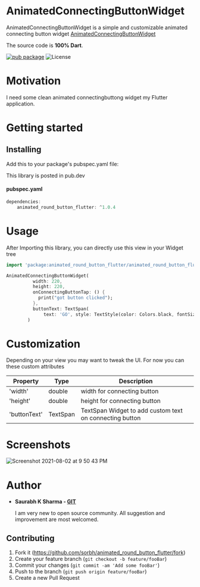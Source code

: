 
# AnimatedConnectingButtonWidget
AnimatedConnectingButtonWidget is a simple and customizable animated connecting button widget [AnimatedConnectingButtonWidget](https://github.com/Sorbh/AnimatedConnectingButtonWidget)

The source code is **100% Dart**.

[![pub package](https://img.shields.io/pub/v/kdgaugeview.svg?style=flat-square)](https://pub.dartlang.org/packages/AnimatedConnectingButtonWidget)  ![License](https://img.shields.io/badge/License-BSD%203--Clause-blue.svg?style=flat-square)


# Motivation

I need some clean animated connectingbuttong widget my Flutter application.

# Getting started

## Installing
Add this to your package's pubspec.yaml file:

This library is posted in pub.dev

#### pubspec.yaml
```dart
dependencies:  
	animated_round_button_flutter: ^1.0.4
```

# Usage

After Importing this library, you can directly use this view in your Widget tree

```dart
import 'package:animated_round_button_flutter/animated_round_button_flutter.dart';
```


```dart
AnimatedConnectingButtonWidget(
          width: 220,
          height: 220,
          onConnectingButtonTap: () {
            print("got button clicked");
          },
          buttonText: TextSpan(
              text: 'GO', style: TextStyle(color: Colors.black, fontSize: 32)),
        )
```

# Customization
  Depending on your view you may want to tweak the UI. For now you can these custom attributes

  | Property | Type | Description |
  |----------|------|-------------|
  | 'width' | double | width for connecting button |
  | 'height' | double | height for connecting button |
  | 'buttonText' | TextSpan | TextSpan Widget to add custom text on connecting button |



# Screenshots
![Screenshot 2021-08-02 at 9 50 43 PM](https://user-images.githubusercontent.com/14270768/127892988-5e3b9500-17c1-48b5-9e0e-7a8c60b35d32.png)    







# Author
  * **Saurabh K Sharma - [GIT](https://github.com/Sorbh)**
  
      I am very new to open source community. All suggestion and improvement are most welcomed. 
  
 
## Contributing

1. Fork it (<https://github.com/sorbh/animated_round_button_flutter/fork>)
2. Create your feature branch (`git checkout -b feature/fooBar`)
3. Commit your changes (`git commit -am 'Add some fooBar'`)
4. Push to the branch (`git push origin feature/fooBar`)
5. Create a new Pull Request

